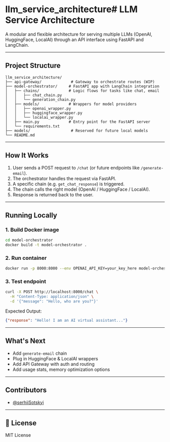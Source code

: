 # llm_service_architecture# LLM Service Architecture

A modular and flexible architecture for serving multiple LLMs (OpenAI, HuggingFace, LocalAI) through an API interface using FastAPI and LangChain.

---

##  Project Structure

```
llm_service_architecture/
├── api-gateway/             # Gateway to orchestrate routes (WIP)
├── model-orchestrator/     # FastAPI app with LangChain integration
│   ├── chains/             # Logic flows for tasks like chat, email
│   │   ├── chat_chain.py
│   │   └── generation_chain.py
│   ├── models/             # Wrappers for model providers
│   │   ├── openai_wrapper.py
│   │   ├── huggingface_wrapper.py
│   │   └── localai_wrapper.py
│   ├── main.py             # Entry point for the FastAPI server
│   └── requirements.txt
├── models/                  # Reserved for future local models
└── README.md
```

---

##  How It Works

1. User sends a POST request to `/chat` (or future endpoints like `/generate-email`).
2. The orchestrator handles the request via FastAPI.
3. A specific chain (e.g. `get_chat_response`) is triggered.
4. The chain calls the right model (OpenAI / HuggingFace / LocalAI).
5. Response is returned back to the user.

---

## Running Locally

### 1. Build Docker image
```bash
cd model-orchestrator
docker build -t model-orchestrator .
```

### 2. Run container
```bash
docker run -p 8000:8000 --env OPENAI_API_KEY=your_key_here model-orchestrator
```

### 3. Test endpoint
```bash
curl -X POST http://localhost:8000/chat \
  -H "Content-Type: application/json" \
  -d '{"message": "Hello, who are you?"}'
```

Expected Output:
```json
{"response": "Hello! I am an AI virtual assistant..."}
```

---

##  What's Next

-  Add `generate-email` chain
-  Plug in HuggingFace & LocalAI wrappers
-  Add API Gateway with auth and routing
-  Add usage stats, memory optimization options

---

##  Contributors
- [@serhiiSotskyi](https://github.com/serhiiSotskyi)

---

## 📄 License
MIT License

